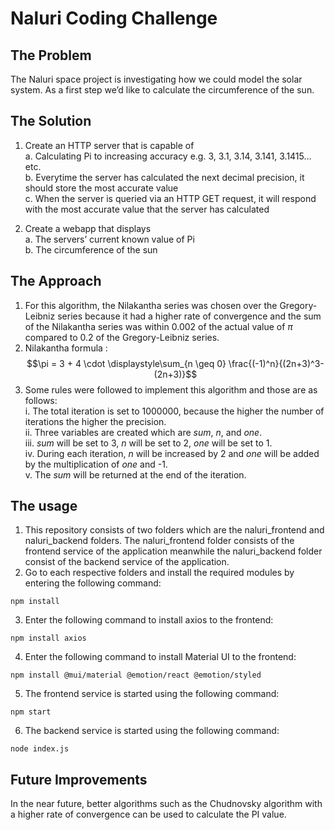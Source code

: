 # Naluri Coding Challenge

## The Problem 
The Naluri space project is investigating how we could model the solar system. As a first step
we’d like to calculate the circumference of the sun.

## The Solution
1. Create an HTTP server that is capable of <br>
  a. Calculating Pi to increasing accuracy e.g. 3, 3.1, 3.14, 3.141, 3.1415… etc. <br>
  b. Everytime the server has calculated the next decimal precision, it should store
      the most accurate value <br>
  c. When the server is queried via an HTTP GET request, it will respond with the
      most accurate value that the server has calculated <br>

2. Create a webapp that displays <br>
  a. The servers’ current known value of Pi <br>
  b. The circumference of the sun <br>
  
## The Approach 

1. For this algorithm, the Nilakantha series was chosen over the Gregory-Leibniz series because it had a higher rate of convergence and the sum of the Nilakantha series was within 0.002 of the actual value of $\pi$ compared to 0.2 of the Gregory-Leibniz series.  
2. Nilakantha formula : $$\pi = 3 + 4 \cdot \displaystyle\sum_{n \geq 0} \frac{(-1)^n}{(2n+3)^3-(2n+3)}$$
3. Some rules were followed to implement this algorithm and those are as follows: <br>
    i. The total iteration is set to 1000000, because the higher the number of iterations the higher the precision. <br>
    ii. Three variables are created which are _sum_, _n_, and _one_. <br>
    iii. _sum_ will be set to 3, _n_ will be set to 2, _one_ will be set to 1. <br>
    iv. During each iteration, _n_ will be increased by 2 and _one_ will be added by the multiplication of _one_ and -1. <br>
    v. The _sum_ will be returned at the end of the iteration.

## The usage 
1. This repository consists of two folders which are the naluri_frontend and naluri_backend folders. The naluri_frontend folder consists of the frontend service of the application meanwhile the naluri_backend folder consist of the backend service of the application. 
2. Go to each respective folders and install the required modules by entering the following command:
```
npm install
```
3. Enter the following command to install axios to the frontend: 
```
npm install axios
```
4. Enter the following command to install Material UI to the frontend:
```
npm install @mui/material @emotion/react @emotion/styled
```
5. The frontend service is started using the following command: 
```
npm start
```
6. The backend service is started using the following command: 
```
node index.js
```
## Future Improvements
In the near future, better algorithms such as the Chudnovsky algorithm with a higher rate of convergence can be used to calculate the PI value. 
